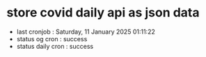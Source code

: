 # store covid daily api as json data

- last cronjob : Saturday, 11 January 2025 01:11:22
- status og cron : success
- status daily cron : success
      
      